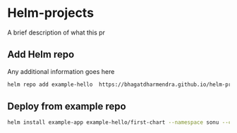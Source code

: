 # Helm-projects

A brief description of what this pr


## Add Helm repo

Any additional information goes here
```bash
helm repo add example-hello  https://bhagatdharmendra.github.io/helm-projects/
```

## Deploy from example repo

```bash
helm install example-app example-hello/first-chart --namespace sonu --create-namespace

```



